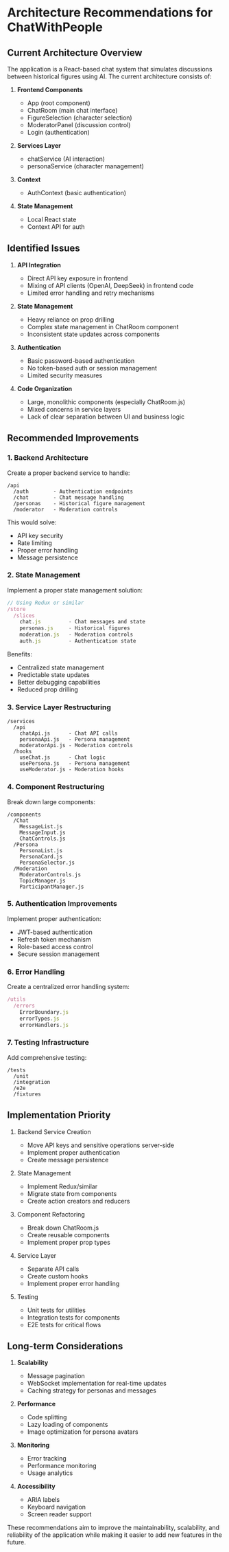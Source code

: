 # Architecture Recommendations for ChatWithPeople

## Current Architecture Overview

The application is a React-based chat system that simulates discussions between historical figures using AI. The current architecture consists of:

1. **Frontend Components**
   - App (root component)
   - ChatRoom (main chat interface)
   - FigureSelection (character selection)
   - ModeratorPanel (discussion control)
   - Login (authentication)

2. **Services Layer**
   - chatService (AI interaction)
   - personaService (character management)

3. **Context**
   - AuthContext (basic authentication)

4. **State Management**
   - Local React state
   - Context API for auth

## Identified Issues

1. **API Integration**
   - Direct API key exposure in frontend
   - Mixing of API clients (OpenAI, DeepSeek) in frontend code
   - Limited error handling and retry mechanisms

2. **State Management**
   - Heavy reliance on prop drilling
   - Complex state management in ChatRoom component
   - Inconsistent state updates across components

3. **Authentication**
   - Basic password-based authentication
   - No token-based auth or session management
   - Limited security measures

4. **Code Organization**
   - Large, monolithic components (especially ChatRoom.js)
   - Mixed concerns in service layers
   - Lack of clear separation between UI and business logic

## Recommended Improvements

### 1. Backend Architecture

Create a proper backend service to handle:
```
/api
  /auth        - Authentication endpoints
  /chat        - Chat message handling
  /personas    - Historical figure management
  /moderator   - Moderation controls
```

This would solve:
- API key security
- Rate limiting
- Proper error handling
- Message persistence

### 2. State Management

Implement a proper state management solution:
```javascript
// Using Redux or similar
/store
  /slices
    chat.js         - Chat messages and state
    personas.js     - Historical figures
    moderation.js   - Moderation controls
    auth.js         - Authentication state
```

Benefits:
- Centralized state management   
- Predictable state updates
- Better debugging capabilities
- Reduced prop drilling

### 3. Service Layer Restructuring

```
/services
  /api
    chatApi.js      - Chat API calls
    personaApi.js   - Persona management
    moderatorApi.js - Moderation controls
  /hooks
    useChat.js      - Chat logic
    usePersona.js   - Persona management
    useModerator.js - Moderation hooks
```

### 4. Component Restructuring

Break down large components:
```
/components
  /Chat
    MessageList.js
    MessageInput.js
    ChatControls.js
  /Persona
    PersonaList.js
    PersonaCard.js
    PersonaSelector.js
  /Moderation
    ModeratorControls.js
    TopicManager.js
    ParticipantManager.js
```

### 5. Authentication Improvements

Implement proper authentication:
- JWT-based authentication
- Refresh token mechanism
- Role-based access control
- Secure session management

### 6. Error Handling

Create a centralized error handling system:
```javascript
/utils
  /errors
    ErrorBoundary.js
    errorTypes.js
    errorHandlers.js
```

### 7. Testing Infrastructure

Add comprehensive testing:
```
/tests
  /unit
  /integration
  /e2e
  /fixtures
```

## Implementation Priority

1. Backend Service Creation
   - Move API keys and sensitive operations server-side
   - Implement proper authentication
   - Create message persistence

2. State Management
   - Implement Redux/similar
   - Migrate state from components
   - Create action creators and reducers

3. Component Refactoring
   - Break down ChatRoom.js
   - Create reusable components
   - Implement proper prop types

4. Service Layer
   - Separate API calls
   - Create custom hooks
   - Implement proper error handling

5. Testing
   - Unit tests for utilities
   - Integration tests for components
   - E2E tests for critical flows

## Long-term Considerations

1. **Scalability**
   - Message pagination
   - WebSocket implementation for real-time updates
   - Caching strategy for personas and messages

2. **Performance**
   - Code splitting
   - Lazy loading of components
   - Image optimization for persona avatars

3. **Monitoring**
   - Error tracking
   - Performance monitoring
   - Usage analytics

4. **Accessibility**
   - ARIA labels
   - Keyboard navigation
   - Screen reader support

These recommendations aim to improve the maintainability, scalability, and reliability of the application while making it easier to add new features in the future.